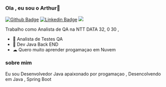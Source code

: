 

### Ola , eu sou o Arthur👋



[![Github Badge](https://img.shields.io/badge/-Github-000?style=flat-square&logo=Github&logoColor=white&link=https://github.com/arthur-dev21)](https://github.com/arthur-dev21)
[![Linkedin Badge](https://img.shields.io/badge/-LinkedIn-blue?style=flat-square&logo=Linkedin&logoColor=white&link=https://www.linkedin.com/in/arthurkenned/)](https://www.linkedin.com/in/arthurkenned/)
[<img src = "https://img.shields.io/badge/instagram-%23E4405F.svg?&style=for-the-badge&logo=instagram&logoColor=white">](https://www.instagram.com/arthur_knd_/)

Trabalho como Analista de QA na NTT DATA 
32,
0
30
,

- 🔭 Analista de Testes QA 
- 🌱 Dev Java Back END
- ☁ Quero muito aprender progamaçao em Nuvem  




### sobre mim
Eu sou Desenvolvedor Java apaixonado por progamaçao , Desencolvendo em Java , Spring Boot






